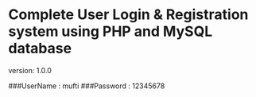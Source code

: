 # Complete User Login & Registration system using PHP and MySQL database

version: 1.0.0

###UserName : mufti
###Password : 12345678

